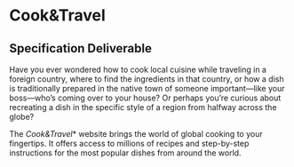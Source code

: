 # Cook&Travel
## Specification Deliverable
Have you ever wondered how to cook local cuisine while traveling in a foreign country, where to find the ingredients in that country, or how a dish is traditionally prepared in the native town of someone important—like your boss—who’s coming over to your house? Or perhaps you’re curious about recreating a dish in the specific style of a region from halfway across the globe?

The *Cook&Travel**  website brings the world of global cooking to your fingertips. It offers access to millions of recipes and step-by-step instructions for the most popular dishes from around the world.
